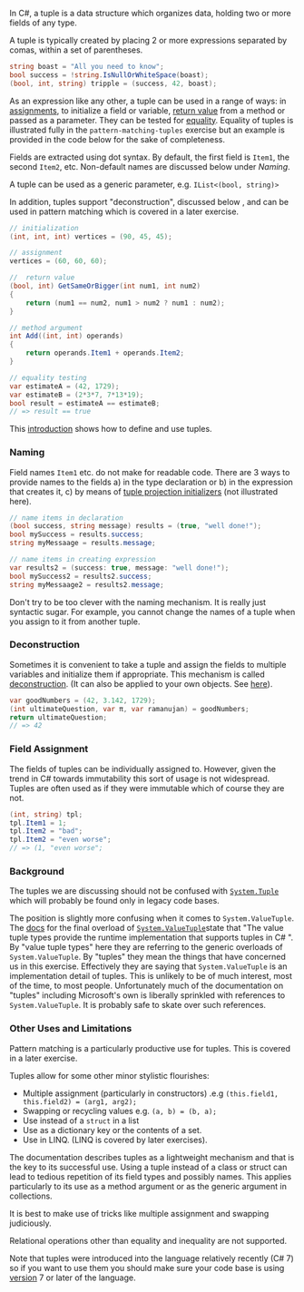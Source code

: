 In C#, a tuple is a data structure which organizes data, holding two or more fields
of any type.

A tuple is typically created by placing 2 or more expressions separated by comas,
within a set of parentheses.

```csharp
string boast = "All you need to know";
bool success = !string.IsNullOrWhiteSpace(boast);
(bool, int, string) tripple = (success, 42, boast);
```

As an expression like any other, a tuple can be used in a range of ways: in [assignments][tuple-assignment],
to initialize a field or variable, [return value][tuple-return-values] from a method or passed as a parameter.
They can be tested for [equality][tuple-equality]. Equality of tuples is illustrated fully in the `pattern-matching-tuples` exercise but an example is provided in the code below for the sake of completeness.

Fields are extracted using dot syntax. By default, the first field is `Item1`,
the second `Item2`, etc. Non-default names are discussed below under _Naming_.

A tuple can be used as a generic parameter, e.g. `IList<(bool, string)>`

In addition, tuples support "deconstruction", discussed below
, and can be used in pattern matching which is covered in a later exercise.

```csharp
// initialization
(int, int, int) vertices = (90, 45, 45);

// assignment
vertices = (60, 60, 60);

//  return value
(bool, int) GetSameOrBigger(int num1, int num2)
{
    return (num1 == num2, num1 > num2 ? num1 : num2);
}

// method argument
int Add((int, int) operands)
{
    return operands.Item1 + operands.Item2;
}

// equality testing
var estimateA = (42, 1729);
var estimateB = (2*3*7, 7*13*19);
bool result = estimateA == estimateB;
// => result == true
```

This [introduction][tuples] shows how to define and use tuples.

### Naming

Field names `Item1` etc. do not make for readable code. There are 3 ways to
provide names to the fields a) in the type declaration or b) in the expression that
creates it, c) by means of [tuple projection initializers][tuple-projection-initializers]
(not illustrated here).

```csharp
// name items in declaration
(bool success, string message) results = (true, "well done!");
bool mySuccess = results.success;
string myMessaage = results.message;

// name items in creating expression
var results2 = (success: true, message: "well done!");
bool mySuccess2 = results2.success;
string myMessaage2 = results2.message;
```

Don't try to be too clever with the naming mechanism. It is really just syntactic
sugar. For example, you cannot change the names of a tuple when you assign to it
from another tuple.

### Deconstruction

Sometimes it is convenient to take a tuple and assign the fields to multiple variables
and initialize them if appropriate.
This mechanism is called [deconstruction][tuple-deconstruction]. (It can also
be applied to your own objects. See [here][udt-deconstruction]).

```csharp
var goodNumbers = (42, 3.142, 1729);
(int ultimateQuestion, var π, var ramanujan) = goodNumbers;
return ultimateQuestion;
// => 42
```

### Field Assignment

The fields of tuples can be individually assigned to.
However, given the trend in C# towards immutability this
sort of usage is not widespread. Tuples are often used as if they were immutable
which of course they are not.

```csharp
(int, string) tpl;
tpl.Item1 = 1;
tpl.Item2 = "bad";
tpl.Item2 = "even worse";
// => (1, "even worse";
```

### Background

The tuples we are discussing should not be confused with [`System.Tuple`][system-tuple]
which will probably be found only in legacy code bases.

The position is slightly more confusing when it comes to `System.ValueTuple`.
The [docs][system-value-tuple] for the final overload of [`System.ValueTuple`][system-value-tuple]state that
"The value tuple types provide the runtime implementation that supports tuples in C# ".
By "value tuple types" here they are referring to the generic overloads of `System.ValueTuple`.
By "tuples" they mean the things that have concerned us in this exercise.
Effectively they are saying that `System.ValueTuple` is an implementation detail of tuples. This is
unlikely to be of much interest, most of the time, to most people. Unfortunately much of the
documentation on "tuples" including Microsoft's own is liberally sprinkled with references
to `System.ValueTuple`. It is probably safe to skate over such references.

### Other Uses and Limitations

Pattern matching is a particularly productive use for tuples. This
is covered in a later exercise.

Tuples allow for some other minor stylistic flourishes:

- Multiple assignment (particularly in constructors) .e.g `(this.field1, this.field2) = (arg1, arg2);`
- Swapping or recycling values e.g. `(a, b) = (b, a);`
- Use instead of a `struct` in a list
- Use as a dictionary key or the contents of a set.
- Use in LINQ. (LINQ is covered by later exercises).

The documentation describes tuples as a lightweight mechanism and that is the key to
its successful use. Using a tuple instead of a class or struct can lead to tedious
repetition of its field types and possibly names. This applies particularly to
its use as a method argument or as the generic argument in collections.

It is best to make use of tricks like multiple assignment and swapping judiciously.

Relational operations other than equality and inequality are not supported.

Note that tuples were introduced into the language relatively recently (C# 7)
so if you want to use them you should make sure your code base
is using [version][language-version] 7 or later of the language.

[tuples]: https://docs.microsoft.com/en-us/dotnet/csharp/tuples
[tuple-projection-initializers]: https://docs.microsoft.com/en-us/dotnet/csharp/tuples#tuple-projection-initializers
[tuple-equality]: https://docs.microsoft.com/en-us/dotnet/csharp/tuples#equality-and-tuples
[tuple-assignment]: https://docs.microsoft.com/en-us/dotnet/csharp/tuples#assignment-and-tuples
[tuple-return-values]: https://docs.microsoft.com/en-us/dotnet/csharp/tuples#tuples-as-method-return-values
[tuple-deconstruction]: https://docs.microsoft.com/en-us/dotnet/csharp/tuples#deconstruction
[udt-deconstruction]: https://docs.microsoft.com/en-us/dotnet/csharp/tuples#deconstructing-user-defined-types
[system-tuple]: https://docs.microsoft.com/en-us/dotnet/api/system.tuple?view=netcore-3.1
[system-value-tuple]: https://docs.microsoft.com/en-us/dotnet/api/system.valuetuple-8?view=netcore-3.1
[language-version]: https://docs.microsoft.com/en-us/dotnet/csharp/language-reference/configure-language-version
